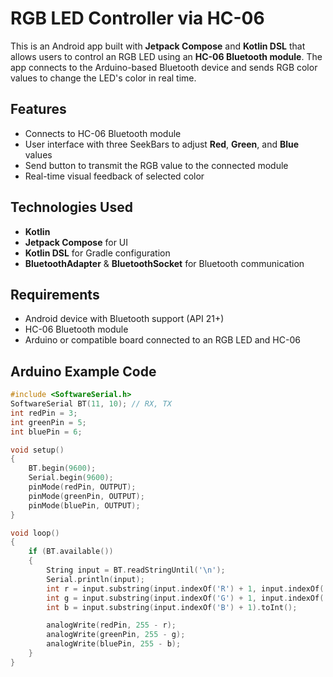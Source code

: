 # RGB LED Controller via HC-06

This is an Android app built with **Jetpack Compose** and **Kotlin DSL** that allows users to control an RGB LED using an **HC-06 Bluetooth module**. The app connects to the Arduino-based Bluetooth device and sends RGB color values to change the LED's color in real time.

## Features

- Connects to HC-06 Bluetooth module
- User interface with three SeekBars to adjust **Red**, **Green**, and **Blue** values
- Send button to transmit the RGB value to the connected module
- Real-time visual feedback of selected color

## Technologies Used

- **Kotlin**
- **Jetpack Compose** for UI
- **Kotlin DSL** for Gradle configuration
- **BluetoothAdapter** & **BluetoothSocket** for Bluetooth communication

## Requirements

- Android device with Bluetooth support (API 21+)
- HC-06 Bluetooth module
- Arduino or compatible board connected to an RGB LED and HC-06

## Arduino Example Code

```cpp
#include <SoftwareSerial.h>
SoftwareSerial BT(11, 10); // RX, TX
int redPin = 3;
int greenPin = 5;
int bluePin = 6;

void setup()
{
    BT.begin(9600);
    Serial.begin(9600);
    pinMode(redPin, OUTPUT);
    pinMode(greenPin, OUTPUT);
    pinMode(bluePin, OUTPUT);
}

void loop()
{
    if (BT.available())
    {
        String input = BT.readStringUntil('\n');
        Serial.println(input);
        int r = input.substring(input.indexOf('R') + 1, input.indexOf('G')).toInt();
        int g = input.substring(input.indexOf('G') + 1, input.indexOf('B')).toInt();
        int b = input.substring(input.indexOf('B') + 1).toInt();

        analogWrite(redPin, 255 - r);
        analogWrite(greenPin, 255 - g);
        analogWrite(bluePin, 255 - b);
    }
}

